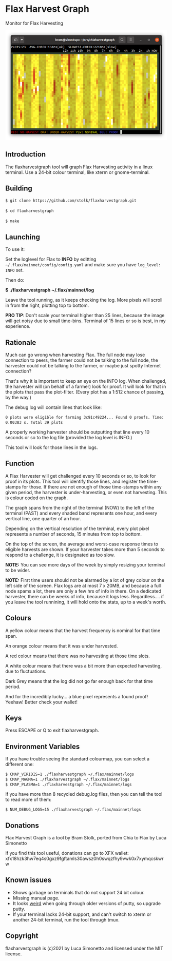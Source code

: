 # Flax Harvest Graph
Monitor for Flax Harvesting

![screenshot](images/screenshot0.png "screenshot")


## Introduction

The flaxharvestgraph tool will graph Flax Harvesting activity in a linux terminal. Use a 24-bit colour terminal, like xterm or gnome-terminal.


## Building

```
$ git clone https://github.com/stolk/flaxharvestgraph.git

$ cd flaxharvestgraph

$ make
```

## Launching

To use it:

Set the loglevel for Flax to **INFO** by editting `~/.flax/mainnet/config/config.yaml` and make sure you have `log_level: INFO` set.

Then do:

**$ ./flaxharvestgraph ~/.flax/mainnet/log**

Leave the tool running, as it keeps checking the log. More pixels will scroll in from the right, plotting top to bottom.

**PRO TIP**: Don't scale your terminal higher than 25 lines, because the image will get noisy due to small time-bins. Terminal of 15 lines or so is best, in my experience.

## Rationale

Much can go wrong when harvesting Flax.
The full node may lose connection to peers, the farmer could not be talking to the full node, the harvester could not be talking to the farmer, or maybe just spotty Internet connection?

That's why it is important to keep an eye on the INFO log.
When challenged, the harvester will (on behalf of a farmer) look for proof.
It will look for that in the plots that pass the plot-filter.
(Every plot has a 1:512 chance of passing, by the way.)

The debug log will contain lines that look like:
```
0 plots were eligible for farming 3c91c49224... Found 0 proofs. Time: 0.00383 s. Total 39 plots
```

A properly working harvester should be outputting that line every 10 seconds or so to the log file (provided the log level is INFO.)

This tool will look for those lines in the logs.

## Function

A Flax Harvester will get challenged every 10 seconds or so, to look for proof in its plots.
This tool will identify those lines, and register the time-stamps for those.
If there are not enough of those time-stamps within any given period, the harvester is under-harvesting, or even not harvesting. This is colour coded on the graph.

The graph spans from the right of the terminal (NOW) to the left of the terminal (PAST) and every shaded band represents one hour, and every vertical line, one quarter of an hour.

Depending on the vertical resolution of the terminal, every plot pixel represents a number of seconds, 15 minutes from top to bottom.

On the top of the screen, the average and worst-case response times to eligible harvests are shown. If your harvester takes more than 5 seconds to respond to a challenge, it is designated as too slow.

**NOTE:** You can see more days of the week by simply resizing your terminal to be wider.

**NOTE:** First time users should not be alarmed by a lot of grey colour on the left side of the screen. Flax logs are at most 7 x 20MB, and because a full node spams a lot, there are only a few hrs of info in there. On a dedicated harvester, there can be weeks of info, because it logs less. Regardless.... if you leave the tool runnining, it will hold onto the stats, up to a week's worth.

## Colours

A yellow colour means that the harvest frequency is nominal for that time span.

An orange colour means that it was under harvested.

A red colour means that there was no harvesting at those time slots.

A white colour means that there was a bit more than expected harvesting, due to fluctuations.

Dark Grey means that the log did not go far enough back for that time period.

And for the incredibly lucky... a blue pixel represents a found proof! Yeehaw!
Better check your wallet!

## Keys

Press ESCAPE or Q to exit flaxharvestgraph.

## Environment Variables

If you have trouble seeing the standard colourmap, you can select a different one:

```
$ CMAP_VIRIDIS=1 ./flaxharvestgraph ~/.flax/mainnet/logs
$ CMAP_MAGMA=1 ./flaxharvestgraph ~/.flax/mainnet/logs
$ CMAP_PLASMA=1 ./flaxharvestgraph ~/.flax/mainnet/logs
```

If you have more than 8 recycled debug.log files, then you can tell the tool to read more of them:
```
$ NUM_DEBUG_LOGS=15 ./flaxharvestgraph ~/.flax/mainnet/logs
```

## Donations

Flax Harvest Graph is a tool by Bram Stolk, ported from Chia to Flax by Luca Simonetto

If you find this tool useful, donations can go to XFX wallet:
xfx18hzk3hw7eq4s0gxz9fgftamls30awsz0h0swqzfhy9vwk0x7xymqcskwrw

## Known issues

* Shows garbage on terminals that do not support 24 bit colour.
* Missing manual page.
* It looks [weird](https://imgur.com/a/GkzPie2) when going through older versions of putty, so upgrade putty.
* If your terminal lacks 24-bit support, and can't switch to xterm or another 24-bit terminal, run the tool through tmux.

## Copyright

flaxharvestgraph is (c)2021 by Luca Simonetto and licensed under the MIT license.
